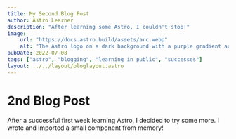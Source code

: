 ```yaml
---
title: My Second Blog Post
author: Astro Learner
description: "After learning some Astro, I couldn't stop!"
image:
    url: "https://docs.astro.build/assets/arc.webp"
    alt: "The Astro logo on a dark background with a purple gradient arc."
pubDate: 2022-07-08
tags: ["astro", "blogging", "learning in public", "successes"]
layout: ../../layout/bloglayout.astro
---
```

# 2nd Blog Post

After a successful first week learning Astro, I decided to try some more. I wrote and imported a small component from memory!